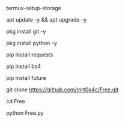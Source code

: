 termux-setup-storage

apt update -y && apt upgrade -y

pkg install git -y

pkg install python -y


pip install requests

pip install bs4

pip install future

git clone https://github.com/mrt0x4c/Free.git

cd Free

python Free.py
